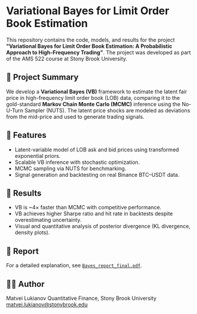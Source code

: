 # Variational Bayes for Limit Order Book Estimation

This repository contains the code, models, and results for the project **"Variational Bayes for Limit Order Book Estimation: A Probabilistic Approach to High-Frequency Trading"**. The project was developed as part of the AMS 522 course at Stony Brook University.

## 📌 Project Summary

We develop a **Variational Bayes (VB)** framework to estimate the latent fair price in high-frequency limit order book (LOB) data, comparing it to the gold-standard **Markov Chain Monte Carlo (MCMC)** inference using the No-U-Turn Sampler (NUTS). The latent price shocks are modeled as deviations from the mid-price and used to generate trading signals.

## 🔧 Features

* Latent-variable model of LOB ask and bid prices using transformed exponential priors.
* Scalable VB inference with stochastic optimization.
* MCMC sampling via NUTS for benchmarking.
* Signal generation and backtesting on real Binance BTC–USDT data.

## 🧪 Results

* VB is \~4× faster than MCMC with competitive performance.
* VB achieves higher Sharpe ratio and hit rate in backtests despite overestimating uncertainty.
* Visual and quantitative analysis of posterior divergence (KL divergence, density plots).


## 📄 Report

For a detailed explanation, see [`Bayes_report_final.pdf`](./Bayes_report_final.pdf).

## 🧑‍💻 Author

Matvei Lukianov
Quantitative Finance, Stony Brook University
[matvei.lukianov@stonybrook.edu](mailto:matvei.lukianov@stonybrook.edu)
